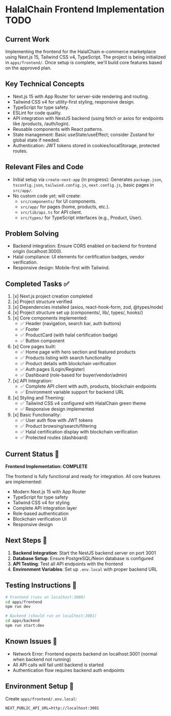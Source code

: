 # HalalChain Frontend Implementation TODO

## Current Work
Implementing the frontend for the HalalChain e-commerce marketplace using Next.js 15, Tailwind CSS v4, TypeScript. The project is being initialized in `apps/frontend/`. Once setup is complete, we'll build core features based on the approved plan.

## Key Technical Concepts
- Next.js 15 with App Router for server-side rendering and routing.
- Tailwind CSS v4 for utility-first styling, responsive design.
- TypeScript for type safety.
- ESLint for code quality.
- API integration with NestJS backend (using fetch or axios for endpoints like /products, /auth/login).
- Reusable components with React patterns.
- State management: Basic useState/useEffect; consider Zustand for global state if needed.
- Authentication: JWT tokens stored in cookies/localStorage, protected routes.

## Relevant Files and Code
- Initial setup via `create-next-app` (in progress): Generates `package.json`, `tsconfig.json`, `tailwind.config.js`, `next.config.js`, basic pages in `src/app/`.
- No custom code yet; will create:
  - `src/components/` for UI components.
  - `src/app/` for pages (home, products, etc.).
  - `src/lib/api.ts` for API client.
  - `src/types/` for TypeScript interfaces (e.g., Product, User).

## Problem Solving
- Backend integration: Ensure CORS enabled on backend for frontend origin (localhost:3000).
- Halal compliance: UI elements for certification badges, vendor verification.
- Responsive design: Mobile-first with Tailwind.

## Completed Tasks ✅
1. [x] Next.js project creation completed
2. [x] Project structure verified
3. [x] Dependencies installed (axios, react-hook-form, zod, @types/node)
4. [x] Project structure set up (components/, lib/, types/, hooks/)
5. [x] Core components implemented:
   - ✅ Header (navigation, search bar, auth buttons)
   - ✅ Footer
   - ✅ ProductCard (with halal certification badge)
   - ✅ Button component
6. [x] Core pages built:
   - ✅ Home page with hero section and featured products
   - ✅ Products listing with search functionality
   - ✅ Product details with blockchain verification
   - ✅ Auth pages (Login/Register)
   - ✅ Dashboard (role-based for buyer/vendor/admin)
7. [x] API Integration:
   - ✅ Complete API client with auth, products, blockchain endpoints
   - ✅ Environment variable support for backend URL
8. [x] Styling and Theming:
   - ✅ Tailwind CSS v4 configured with HalalChain green theme
   - ✅ Responsive design implemented
9. [x] Basic Functionality:
   - ✅ User auth flow with JWT tokens
   - ✅ Product browsing/search/filtering
   - ✅ Halal certification display with blockchain verification
   - ✅ Protected routes (dashboard)

## Current Status 🚧
**Frontend Implementation: COMPLETE**

The frontend is fully functional and ready for integration. All core features are implemented:
- Modern Next.js 15 with App Router
- TypeScript for type safety
- Tailwind CSS v4 for styling
- Complete API integration layer
- Role-based authentication
- Blockchain verification UI
- Responsive design

## Next Steps 🎯
1. **Backend Integration**: Start the NestJS backend server on port 3001
2. **Database Setup**: Ensure PostgreSQL/Neon database is configured
3. **API Testing**: Test all API endpoints with the frontend
4. **Environment Variables**: Set up `.env.local` with proper backend URL

## Testing Instructions 🧪
```bash
# Frontend (runs on localhost:3000)
cd apps/frontend
npm run dev

# Backend (should run on localhost:3001)
cd apps/backend
npm run start:dev
```

## Known Issues 🐛
- Network Error: Frontend expects backend on localhost:3001 (normal when backend not running)
- All API calls will fail until backend is started
- Authentication flow requires backend auth endpoints

## Environment Setup 📝
Create `apps/frontend/.env.local`:
```
NEXT_PUBLIC_API_URL=http://localhost:3001
```
